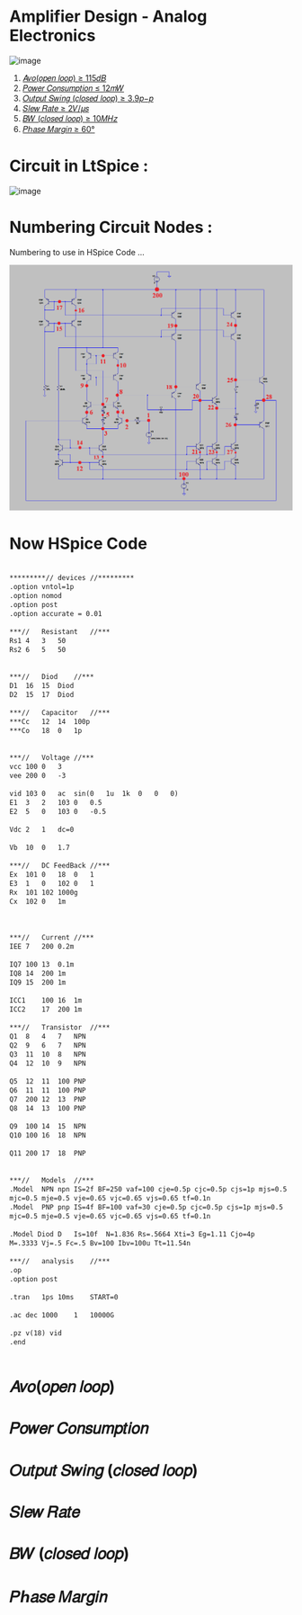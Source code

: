 # Amplifier Design - Analog Electronics

![image](https://user-images.githubusercontent.com/50498845/210151631-1a63ef91-0b36-4326-9c6b-b247c85b9bad.png)


1. [𝐴𝑣𝑜(𝑜𝑝𝑒𝑛 𝑙𝑜𝑜𝑝) ≥ 115𝑑𝐵 ](https://github.com/Sharif-University-Projects/Analog_Electronics_Amplifier_Design/blob/main/README.md#%F0%9D%90%B4%F0%9D%91%A3%F0%9D%91%9C%F0%9D%91%9C%F0%9D%91%9D%F0%9D%91%92%F0%9D%91%9B-%F0%9D%91%99%F0%9D%91%9C%F0%9D%91%9C%F0%9D%91%9D)
2. [𝑃𝑜𝑤𝑒𝑟 𝐶𝑜𝑛𝑠𝑢𝑚𝑝𝑡𝑖𝑜𝑛 ≤ 12𝑚𝑊 ](https://github.com/Sharif-University-Projects/Analog_Electronics_Amplifier_Design/blob/main/README.md#%F0%9D%91%83%F0%9D%91%9C%F0%9D%91%A4%F0%9D%91%92%F0%9D%91%9F-%F0%9D%90%B6%F0%9D%91%9C%F0%9D%91%9B%F0%9D%91%A0%F0%9D%91%A2%F0%9D%91%9A%F0%9D%91%9D%F0%9D%91%A1%F0%9D%91%96%F0%9D%91%9C%F0%9D%91%9B)
3. [𝑂𝑢𝑡𝑝𝑢𝑡 𝑆𝑤𝑖𝑛𝑔 (𝑐𝑙𝑜𝑠𝑒𝑑 𝑙𝑜𝑜𝑝) ≥ 3.9𝑝−𝑝](https://github.com/Sharif-University-Projects/Analog_Electronics_Amplifier_Design/blob/main/README.md#%F0%9D%91%82%F0%9D%91%A2%F0%9D%91%A1%F0%9D%91%9D%F0%9D%91%A2%F0%9D%91%A1-%F0%9D%91%86%F0%9D%91%A4%F0%9D%91%96%F0%9D%91%9B%F0%9D%91%94-%F0%9D%91%90%F0%9D%91%99%F0%9D%91%9C%F0%9D%91%A0%F0%9D%91%92%F0%9D%91%91-%F0%9D%91%99%F0%9D%91%9C%F0%9D%91%9C%F0%9D%91%9D)
4. [𝑆𝑙𝑒𝑤 𝑅𝑎𝑡𝑒 ≥ 2𝑉/𝜇𝑠 ](https://github.com/Sharif-University-Projects/Analog_Electronics_Amplifier_Design/blob/main/README.md#%F0%9D%91%86%F0%9D%91%99%F0%9D%91%92%F0%9D%91%A4-%F0%9D%91%85%F0%9D%91%8E%F0%9D%91%A1%F0%9D%91%92)
5. [𝐵𝑊 (𝑐𝑙𝑜𝑠𝑒𝑑 𝑙𝑜𝑜𝑝) ≥ 10𝑀𝐻𝑧 ](https://github.com/Sharif-University-Projects/Analog_Electronics_Amplifier_Design/blob/main/README.md#%F0%9D%90%B5%F0%9D%91%8A-%F0%9D%91%90%F0%9D%91%99%F0%9D%91%9C%F0%9D%91%A0%F0%9D%91%92%F0%9D%91%91-%F0%9D%91%99%F0%9D%91%9C%F0%9D%91%9C%F0%9D%91%9D)
6. [𝑃ℎ𝑎𝑠𝑒 𝑀𝑎𝑟𝑔𝑖𝑛 ≥ 60°](https://github.com/Sharif-University-Projects/Analog_Electronics_Amplifier_Design/blob/main/README.md#%F0%9D%91%83%E2%84%8E%F0%9D%91%8E%F0%9D%91%A0%F0%9D%91%92-%F0%9D%91%80%F0%9D%91%8E%F0%9D%91%9F%F0%9D%91%94%F0%9D%91%96%F0%9D%91%9B)


# Circuit in LtSpice :

![image](https://user-images.githubusercontent.com/50498845/210274553-25d13629-7339-4f6e-8a80-954f7de4a83e.png)



# Numbering Circuit Nodes :

Numbering to use in HSpice Code ...

![image](https://github.com/Sharif-University-Projects/Analog_Electronics_Amplifier_Design/blob/main/Images/Numbered_Circuit_v2_3.png)



# Now HSpice Code 

```

*********//	devices	//*********
.option vntol=1p
.option nomod
.option post
.option accurate = 0.01

***//	Resistant	//***
Rs1	4	3	50
Rs2	6	5	50


***//	Diod	//***
D1	16	15	Diod
D2	15	17	Diod

***//	Capacitor	//***
***Cc	12	14	100p
***Co	18	0	1p


***//	Voltage	//***
vcc	100	0	3
vee	200	0	-3

vid	103	0	ac	sin(0	1u	1k	0	0	0)
E1	3	2	103	0	0.5
E2	5	0	103	0	-0.5
	
Vdc	2	1	dc=0	

Vb	10	0	1.7

***//	DC FeedBack	//***
Ex	101	0	18	0	1
E3	1	0	102	0	1
Rx	101	102	1000g
Cx	102	0	1m



***//	Current	//***
IEE	7	200	0.2m

IQ7	100	13	0.1m
IQ8	14	200	1m
IQ9	15	200	1m

ICC1	100	16	1m
ICC2	17	200	1m

***//	Transistor	//***
Q1	8	4	7	NPN
Q2	9	6	7	NPN
Q3	11	10	8	NPN
Q4	12	10	9	NPN

Q5	12	11	100	PNP
Q6	11	11	100	PNP
Q7	200	12	13	PNP
Q8	14	13	100	PNP

Q9	100	14	15	NPN
Q10	100	16	18	NPN

Q11	200	17	18	PNP


***//	Models	//***
.Model  NPN	npn	IS=2f BF=250 vaf=100 cje=0.5p cjc=0.5p cjs=1p mjs=0.5 mjc=0.5 mje=0.5 vje=0.65 vjc=0.65 vjs=0.65 tf=0.1n
.Model  PNP	pnp	IS=4f BF=100 vaf=30 cje=0.5p cjc=0.5p cjs=1p mjs=0.5 mjc=0.5 mje=0.5 vje=0.65 vjc=0.65 vjs=0.65 tf=0.1n

.Model Diod	D	Is=10f	N=1.836	Rs=.5664 Xti=3 Eg=1.11 Cjo=4p	M=.3333 Vj=.5 Fc=.5 Bv=100 Ibv=100u Tt=11.54n

***//	analysis	//***
.op
.option post

.tran	1ps	10ms	START=0

.ac	dec	1000	1	10000G

.pz v(18) vid
.end


```

# 𝐴𝑣𝑜(𝑜𝑝𝑒𝑛 𝑙𝑜𝑜𝑝)


# 𝑃𝑜𝑤𝑒𝑟 𝐶𝑜𝑛𝑠𝑢𝑚𝑝𝑡𝑖𝑜𝑛 


# 𝑂𝑢𝑡𝑝𝑢𝑡 𝑆𝑤𝑖𝑛𝑔 (𝑐𝑙𝑜𝑠𝑒𝑑 𝑙𝑜𝑜𝑝) 


# 𝑆𝑙𝑒𝑤 𝑅𝑎𝑡𝑒


# 𝐵𝑊 (𝑐𝑙𝑜𝑠𝑒𝑑 𝑙𝑜𝑜𝑝) 


# 𝑃ℎ𝑎𝑠𝑒 𝑀𝑎𝑟𝑔𝑖𝑛

